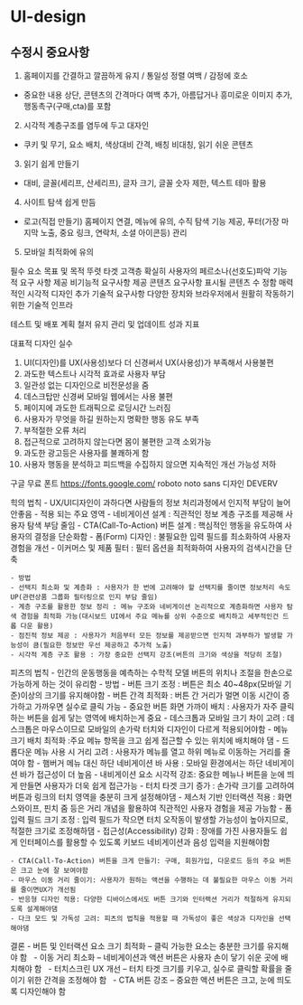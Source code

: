 # UI-design
## 수정시 중요사항 
1. 홈페이지를 간결하고 깔끔하게 유지 / 통일성 정렬 여백 / 감정에 호소
- 중요한 내용 상단, 콘텐츠의 간격마다 여백 추가, 아름답거나 흥미로운 이미지 추가, 행동촉구(구매,cta)를 포함 
2. 시각적 계층구조를 염두에 두고 대자인
- 쿠키 및 무기, 요소 배치, 색상대비 간격, 배칭 비대칭, 읽기 쉬운 콘텐츠
3. 읽기 쉽게 만들기
- 대비, 글꼴(세리프, 산세리프), 글자 크기, 글꼴 숫자 제한, 텍스트 테마 활용
4. 사이트 탐색 쉽게 만듬
- 로고(직접 만들기) 홈페이지 연결, 메뉴에 유의, 수직 탐색 기능 제공, 푸터(가장 마지막 노출, 중요 링크, 연락처, 소셜 아이콘등) 관리
5. 모바일 최적화에 유의

필수 요소
목표 및 목적 뚜렷 타겟 고객층 확실히 
사용자의 페르소나(선호도)파악
기능적 요구 사항 제공
비기능적 요구사항 제공
콘텐츠 요구사항 표시될 콘텐츠 수 정함
매력적인 시각적 디자인 추가
기술적 요구사항 다양한 장치와 브라우저에서 원활히 작동하기 위한 기술적 인프라
 

테스트 및 배포 계획 철저
유지 관리 및 업데이트
성과 지표

대표적 디자인 실수
1. UI(디자인)를 UX(사용성)보다 더 신경써서 UX(사용성)가 부족해서 사용불편
2. 과도한 텍스트나 시각적 효과로 사용자 부담
3. 일관성 없는 디자인으로 비전문성을 줌
4. 데스크탑만 신경써 모바일 웹에서는 사용 불편
5. 페이지에 과도한 트래픽으로 로딩시간 느러짐
6. 사용자가 무엇을 하길 원하는지 명확한 행동 유도 부족
7. 부적절한 오류 처리
8. 접근적으로 고려하지 않는다면 몸이 불편한 고객 소외가능
9. 과도한 광고등은 사용자를 불쾌하게 함
10. 사용자 행동을 분석하고 피드백을 수집하지 않으면 지속적인 개선 가능성 저하

구글 무료 폰트 https://fonts.google.com/ roboto noto sans
디자인 DEVERV

힉의 법칙
    - UX/UI디자인이 과하다면 사람들의 정보 처리과정에서 인지적 부담이 늘어 안좋음
    - 적용 되는 주요 영역
	- 네비게이션 설계 : 직관적인 정보 계층 구조를 제공해 사용자 탐색 부담 줄임
	- CTA(Call-To-Action) 버튼 설계 : 핵심적인 행동을 유도하여 사용자의 결정을 단순화함
	- 폼(Form) 디자인 : 불필요한 입력 필드를 최소화하여 사용자 경험을 개선
	- 이커머스 및 제품 필터 : 필터 옵션을 최적화하여 사용자의 검색시간을 단축

    - 방법
	- 선택지 최소화 및 계층화 : 사용자가 한 번에 고려해야 할 선택지를 줄이면 정보처리 속도 UP(관련상품 그룹화 필터링으로 인지 부담 줄임)
	- 계층 구조를 활용한 정보 정리 : 메뉴 구조와 네비게이션 논리적으로 계층화하면 사용자 탐색 경험을 최적화 가능(대시보드 UI에서 주요 메뉴를 상위 수준으로 배치하고 세부적인건 드롭 다운 활용)
	- 점진적 정보 제공 : 사용자가 처음부터 모든 정보를 제공받으면 인지적 과부하가 발생할 가능성이 큼(필요한 정보만 우선 제공하고 추가적 노출)
	- 시각적 계층 구조 활용 : 가장 중요한 선택지 강조(버튼의 크기와 색상을 적당히 조절)

피츠의 법칙
    - 인간의 운동행동을 예측하는 수학적 모델 버튼의 위치나 조절을 한손으로 가능하게 하는 것이 유리함
    - 방법
	- 버튼 크기 조정 : 버튼은 최소 40~48px(모바일 기준)이상의 크기를 유지해야함
	- 버튼 간격 최적화 : 버튼 간 거리가 멀면 이동 시간이 증가하고 가까우면 실수로 클릭 가능
	- 중요한 버튼 화면 가까이 배치 : 사용자가 자주 클릭하는 버튼을 쉽게 닿는 영역에 배치하는게 중요
	- 데스크톱과 모바일 크기 차이 고려 : 데스크톱은 마우스이므로 모바일의 손가락 터치와 디자인이 다르게 적용되어야함
	- 메뉴 크기 배치 최적화 :주요 메뉴 항목을 크고 쉽게 접근할 수 있는 위치에 배치해야 댐
	- 드롭다운 메뉴 사용 시 거리 고려 : 사용자가 메뉴를 열고 하위 메뉴로 이동하는 거리를 줄여야 함 
	- 햄버거 메뉴 대신 하단 네비게이션 바 사용 : 모바일 환경에서는 하단 네비게이션 바가 접근성이 더 높음
	- 내비게이션 요소 시각적 강조: 중요한 메뉴나 버튼을 눈에 띄게 만들면 사용자가 더욱 쉽게 접근가능
	- 터치 타겟 크기 증가 : 손가락 크기를 고려하여 버튼과 링크의 터치 영역을 충분히 크게 설정해야댐
	- 제스처 기반 인터랙션 적용 : 화면 스와이프, 핀치 줌 등은 거리 개념을 활용하여 직관적인 사용자 경험을 제공 가능함
 	- 폼 입력 필드 크기 조정 : 입력 필드가 작으면 터치 오작동이 발생할 가능성이 높아지므로, 적절한 크기로 조정해하댐
 	- 접근성(Accessibility) 강화 : 장애를 가진 사용자들도 쉽게 인터페이스를 활용할 수 있도록 키보드 네비게이션과 음성 입력을 지원해야함

	- CTA(Call-To-Action) 버튼을 크게 만들기: 구매, 회원가입, 다운로드 등의 주요 버튼은 크고 눈에 잘 보여야함
 	- 마우스 이동 거리 줄이기: 사용자가 원하는 액션을 수행하는 데 불필요한 마우스 이동 거리를 줄이면UX가 개선됨
	- 반응형 디자인 적용: 다양한 디바이스에서도 버튼 크기와 인터랙션 거리가 적절하게 유지되도록 설계해야댐
	- 다크 모드 및 가독성 고려: 피츠의 법칙을 적용할 때 가독성이 좋은 색상과 디자인을 선택해야댐

 결론
	- 버튼 및 인터랙션 요소 크기 최적화 – 클릭 가능한 요소는 충분한 크기를 유지해야 함
 	- 이동 거리 최소화 – 네비게이션과 액션 버튼은 사용자 손이 닿기 쉬운 곳에 배치해야 함
 	- 터치스크린 UX 개선 – 터치 타겟 크기를 키우고, 실수로 클릭할 확률을 줄이기 위한 간격을 조정해야 함
 	- CTA 버튼 강조 – 중요한 액션 버튼은 크고, 눈에 띄도록 디자인해야 함
